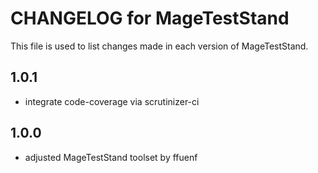 # CHANGELOG for MageTestStand

This file is used to list changes made in each version of MageTestStand.

## 1.0.1
- integrate code-coverage via scrutinizer-ci

## 1.0.0
- adjusted MageTestStand toolset by ffuenf
